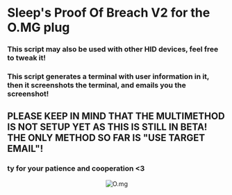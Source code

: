 <h1>
Sleep's Proof Of Breach V2 for the O.MG plug
</h1>
<h3>
This script may also be used with other HID devices, feel free to tweak it!
</h3>
<h3>
This script generates a terminal with user information in it, then it screenshots the terminal, and emails you the screenshot!
</h3>
<h2>
PLEASE KEEP IN MIND THAT THE MULTIMETHOD IS NOT SETUP YET AS THIS IS STILL IN BETA! THE ONLY METHOD SO FAR IS "USE TARGET EMAIL"!
</h2>
<h3>
ty for your patience and cooperation <3
</h3>
<center>
  <div align="center">
<img src=https://o.mg.lol/logo.jpg alt="O.mg">
  </div>
</center>

